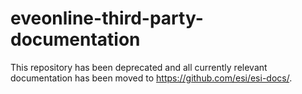 # eveonline-third-party-documentation
This repository has been deprecated and all currently relevant documentation has been moved to https://github.com/esi/esi-docs/. 
